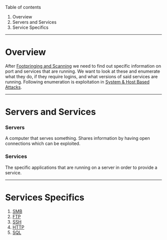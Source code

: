 Table of contents
1. Overview
2. Servers and Services
3. Service Specifics

---
# Overview

After [Footpringing and Scanning](Footprinting_Scanning.md) we need to find out specific information on port and services that are running. We want to look at these and enumerate what they do, if they require logins, and what versions of said services are running. Following enumeration is exploitation in [System & Host Based Attacks](../Host_Network_Penetration_Testing/System_Host_Based_Attacks.md).

---
# Servers and Services
### Servers
A computer that serves something. Shares information by having open connections which can be exploited.
### Services
The specific applications that are running on a server in order to provide a service. 

---
# Services Specifics
1. [SMB](../../Services/SMB.md)
2. [FTP](../../Services/FTP.md)
3. [SSH](../../Services/SSH.md)
4. [HTTP](../../Services/HTTP.md)
5. [SQL](../../Services/SQL.md)

